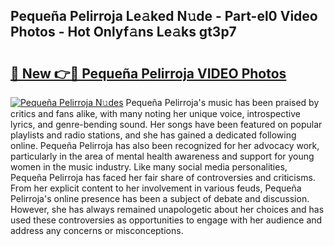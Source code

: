 ## Pequeña Pelirroja Le𝚊ked N𝚞de - Part-el0 Video Photos - Hot Onlyf𝚊ns Le𝚊ks gt3p7

# <h2><a href="http://ac3762.deff.icu/?id=Peque%c3%b1a+Pelirroja">🔗 New 👉🔴 Pequeña Pelirroja VIDEO Photos</a></h2>

[![Pequeña Pelirroja N𝚞des](https://i.imgur.com/rIISA9y.gif)](http://ac3762.deff.icu/?id=Peque%c3%b1a+Pelirroja)
Pequeña Pelirroja's music has been praised by critics and fans alike, with many noting her unique voice, introspective lyrics, and genre-bending sound. Her songs have been featured on popular playlists and radio stations, and she has gained a dedicated following online. Pequeña Pelirroja has also been recognized for her advocacy work, particularly in the area of mental health awareness and support for young women in the music industry. Like many social media personalities, Pequeña Pelirroja has faced her fair share of controversies and criticisms. From her explicit content to her involvement in various feuds, Pequeña Pelirroja's online presence has been a subject of debate and discussion. However, she has always remained unapologetic about her choices and has used these controversies as opportunities to engage with her audience and address any concerns or misconceptions.
